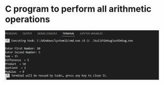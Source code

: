 # C program to perform all arithmetic operations
[![image](https://github.com/Mina-Karam/ITI-ES-4-Months/blob/Master/00-C-Programming/01-Codeforwin/00-Basic-C-programs/02-C-program-to-perform-all-arithmetic-operations/Execution.png)](https://www.linkedin.com/in/mina-karam/)
